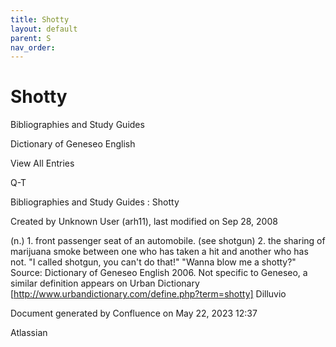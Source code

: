 ```yaml
---
title: Shotty
layout: default
parent: S
nav_order:
---
```


# Shotty

Bibliographies and Study Guides

Dictionary of Geneseo English

View All Entries

Q-T

Bibliographies and Study Guides : Shotty

Created by  Unknown User (arh11), last modified on Sep 28, 2008

(n.) 1. front passenger seat of an automobile. (see shotgun) 2. the sharing of marijuana smoke between one who has taken a hit and another who has not. &quot;I called shotgun, you can't do that!&quot; &quot;Wanna blow me a shotty?&quot; Source: Dictionary of Geneseo English 2006. Not specific to Geneseo, a similar definition appears on Urban Dictionary [http://www.urbandictionary.com/define.php?term=shotty] Dilluvio

Document generated by Confluence on May 22, 2023 12:37

Atlassian
